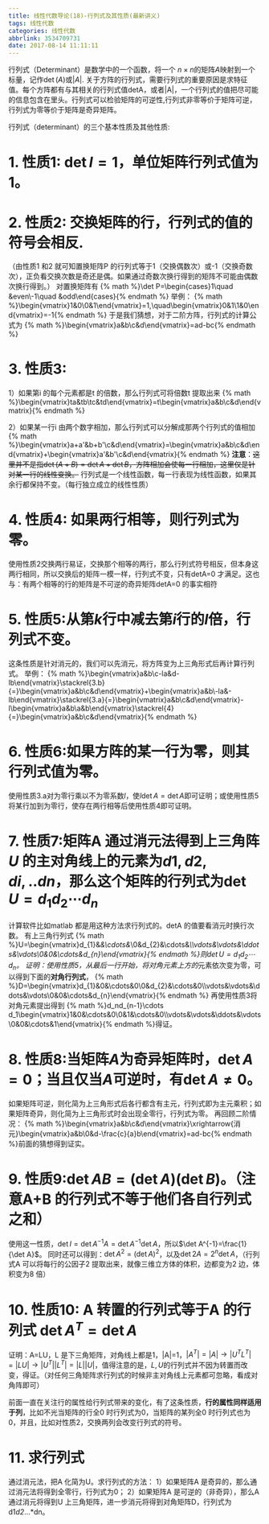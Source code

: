 ```yaml
---
title: 线性代数导论(18)-行列式及其性质(最新讲义)
tags: 线性代数
categories: 线性代数
abbrlink: 3534709731
date: 2017-08-14 11:11:11
---
```


<!-- toc -->
<!-- more -->

行列式（Determinant）是数学中的一个函数，将一个 $n\times n$的矩阵$A$映射到一个标量，记作$\det(A)$或$|A|$.
关于方阵的行列式，需要行列式的重要原因是求特征值。每个方阵都有与其相关的行列式值detA，或者|A|，一个行列式的值把尽可能的信息包含在里头。行列式可以检验矩阵的可逆性,行列式非零等价于矩阵可逆，行列式为零等价于矩阵是奇异矩阵。

行列式（determinant）的三个基本性质及其他性质:

# 1. 性质1:  $\det{I}=1$，单位矩阵行列式值为1。

# 2. 性质2:  交换矩阵的行，行列式的值的符号会相反.
（由性质1 和2 就可知置换矩阵P 的行列式等于1（交换偶数次）或-1（交换奇数次），正负看交换次数是奇还是偶。如果通过奇数次换行得到的矩阵不可能由偶数次换行得到。）
对置换矩阵有
{% math %}\det P=\begin{cases}1\quad &even\\-1\quad &odd\end{cases}{% endmath %}
举例：
{% math %}\begin{vmatrix}1&0\\0&1\end{vmatrix}=1,\quad\begin{vmatrix}0&1\\1&0\end{vmatrix}=-1{% endmath %}
于是我们猜想，对于二阶方阵，行列式的计算公式为
{% math %}\begin{vmatrix}a&b\\c&d\end{vmatrix}=ad-bc{% endmath %}

# 3. 性质3: 
1）如果第i 的每个元素都是t 的倍数，那么行列式可将倍数t 提取出来
 {% math %}\begin{vmatrix}ta&tb\\tc&td\end{vmatrix}=t\begin{vmatrix}a&b\\c&d\end{vmatrix}{% endmath %}

2）如果某一行i 由两个数字相加，那么行列式可以分解成那两个行列式的值相加
 {% math %}\begin{vmatrix}a+a'&b+b'\\c&d\end{vmatrix}=\begin{vmatrix}a&b\\c&d\end{vmatrix}+\begin{vmatrix}a'&b'\\c&d\end{vmatrix}{% endmath %}
 **注意**：~~这里并不是指$\det (A+B)=\det A+\det B$，方阵相加会使每一行相加，这里仅是针对某一行的线性变换。~~
行列式是一个线性函数，每一行表现为线性函数，如果其余行都保持不变。（每行独立成立的线性性质）

# 4. 性质4: 如果两行相等，则行列式为零。

使用性质2交换两行易证，交换那个相等的两行，那么行列式符号相反，但本身这两行相同，所以交换后的矩阵一模一样，行列式不变，只有detA=0 才满足。这也与：有两个相等的行的矩阵是不可逆的奇异矩阵detA=0 的事实相符

# 5. 性质5:从第$k$行中减去第$i$行的$l$倍，行列式不变。
这条性质是针对消元的，我们可以先消元，将方阵变为上三角形式后再计算行列式。
举例：
    {% math %}\begin{vmatrix}a&b\\c-la&d-lb\end{vmatrix}\stackrel{3.b}{=}\begin{vmatrix}a&b\\c&d\end{vmatrix}+\begin{vmatrix}a&b\\-la&-lb\end{vmatrix}\stackrel{3.a}{=}\begin{vmatrix}a&b\\c&d\end{vmatrix}-l\begin{vmatrix}a&b\\a&b\end{vmatrix}\stackrel{4}{=}\begin{vmatrix}a&b\\c&d\end{vmatrix}{% endmath %}

# 6. 性质6:如果方阵的某一行为零，则其行列式值为零。
使用性质3.a对为零行乘以不为零系数$l$，使$l\det A=\det A$即可证明；或使用性质5将某行加到为零行，使存在两行相等后使用性质4即可证明。

# 7. 性质7:矩阵A 通过消元法得到上三角阵 $U$ 的主对角线上的元素为$d1,d2,di,..dn$，那么这个矩阵的行列式为$\det U=d_1d_2\cdots d_n$
计算软件比如matlab 都是用这种方法求行列式的。detA 的值要看消元时换行次数。
有上三角行列式
{% math %}U=\begin{vmatrix}d_{1}&*&\cdots&*\\0&d_{2}&\cdots&*\\\vdots&\vdots&\ddots&\vdots\\0&0&\cdots&d_{n}\end{vmatrix}{% endmath %}则$\det U=d_1d_2\cdots d_n$。
证明：使用性质5，从最后一行开始，将对角元素上方的*元素依次变为零，可以得到下面的**对角行列式**，
{% math %}D=\begin{vmatrix}d_{1}&0&\cdots&0\\0&d_{2}&\cdots&0\\\vdots&\vdots&\ddots&\vdots\\0&0&\cdots&d_{n}\end{vmatrix}{% endmath %}
再使用性质3将对角元素提出得到
{% math %}d_nd_{n-1}\cdots d_1\begin{vmatrix}1&0&\cdots&0\\0&1&\cdots&0\\\vdots&\vdots&\ddots&\vdots\\0&0&\cdots&1\end{vmatrix}{% endmath %}得证。

# 8. 性质8:当矩阵$A$为奇异矩阵时，$\det A=0$；当且仅当$A$可逆时，有$\det A\neq0$。
如果矩阵可逆，则化简为上三角形式后各行都含有主元，行列式即为主元乘积；如果矩阵奇异，则化简为上三角形式时会出现全零行，行列式为零。
再回顾二阶情况：
{% math %}\begin{vmatrix}a&b\\c&d\end{vmatrix}\xrightarrow{消元}\begin{vmatrix}a&b\\0&d-\frac{c}{a}b\end{vmatrix}=ad-bc{% endmath %}前面的猜想得到证实。

# 9. 性质9:$\det AB=(\det A)(\det B)$。（注意A+B 的行列式不等于他们各自行列式之和）
使用这一性质，$\det I=\det{A^{-1}A}=\det A^{-1}\det A$，所以$\det A^{-1}=\frac{1}{\det A}$。
同时还可以得到：$\det A^2=(\det A)^2$，以及$\det 2A=2^n\det A$，（行列式A 可以将每行的公因子2 提取出来，就像三维立方体的体积，边都变为2 边，体积变为8 倍）

# 10. 性质10: A 转置的行列式等于A 的行列式 $\det A^T=\det A$
证明：A=LU，L 是下三角矩阵，对角线上都是1，|A|=1，$\left|A^T\right|=\left|A\right|\rightarrow\left|U^TL^T\right|=\left|LU\right|\rightarrow\left|U^T\right|\left|L^T\right|=\left|L\right|\left|U\right|$，值得注意的是，$L, U$的行列式并不因为转置而改变，得证。（对任何三角矩阵求行列式的时候非主对角线上元素都可忽略，看成对角阵即可）

前面一直在关注行的属性给行列式带来的变化，有了这条性质，**行的属性同样适用于列**，比如不光当矩阵的行全0 时行列式为0，当矩阵的某列全0 时行列式也为0，并且，比如对性质2，交换两列会改变行列式的符号。

# 11. 求行列式
通过消元法，把A 化简为U。求行列式的方法：
1）如果矩阵A 是奇异的，那么通过消元法将得到全零行，行列式为0；
2）如果矩阵A 是可逆的（非奇异），那么A 通过消元将得到U 上三角矩阵，进一步消元将得到对角矩阵D，行列式为d1*d2*...*dn。